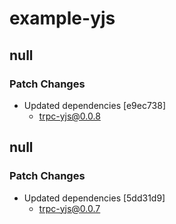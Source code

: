 # example-yjs

## null

### Patch Changes

- Updated dependencies [e9ec738]
  - trpc-yjs@0.0.8

## null

### Patch Changes

- Updated dependencies [5dd31d9]
  - trpc-yjs@0.0.7
